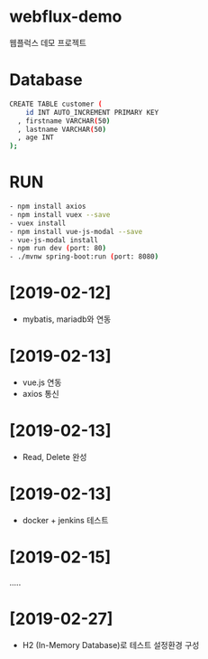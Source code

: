 # webflux-demo
웹플럭스 데모 프로젝트

# Database
``` bash
CREATE TABLE customer (
    id INT AUTO_INCREMENT PRIMARY KEY
  , firstname VARCHAR(50)
  , lastname VARCHAR(50)
  , age INT
);
```

# RUN
``` bash
- npm install axios
- npm install vuex --save
- vuex install
- npm install vue-js-modal --save
- vue-js-modal install
- npm run dev (port: 80)
- ./mvnw spring-boot:run (port: 8080)
```

# [2019-02-12]
- mybatis, mariadb와 연동

# [2019-02-13]
- vue.js 연동
- axios 통신

# [2019-02-13]
- Read, Delete 완성

# [2019-02-13]
- docker + jenkins 테스트

# [2019-02-15]

.....

# [2019-02-27]
- H2 (In-Memory Database)로 테스트 설정환경 구성